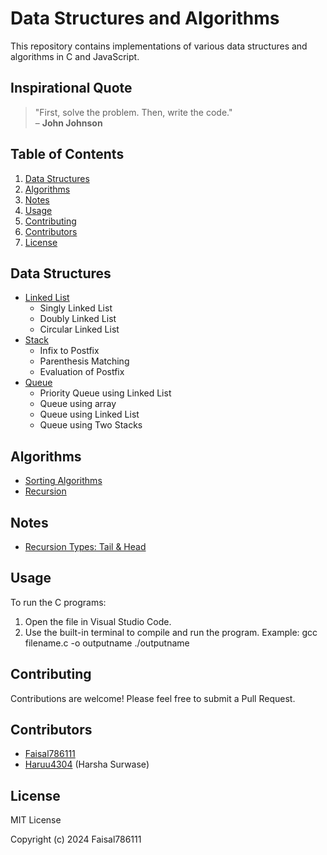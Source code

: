 # Data Structures and Algorithms

This repository contains implementations of various data structures and algorithms in C and JavaScript.

## Inspirational Quote

> "First, solve the problem. Then, write the code."  
> – **John Johnson**

## Table of Contents

1. [Data Structures](#data-structures)
2. [Algorithms](#algorithms)
3. [Notes](#notes)
4. [Usage](#usage)
5. [Contributing](#contributing)
6. [Contributors](#contributors)
7. [License](#license)

## Data Structures

- [Linked List](./Linked%20List/Singly%20Linked%20List)
  - Singly Linked List
  - Doubly Linked List
  - Circular Linked List
- [Stack](./stack)
  - Infix to Postfix
  - Parenthesis Matching
  - Evaluation of Postfix
- [Queue](./Queue)
  - Priority Queue using Linked List
  - Queue using array
  - Queue using Linked List
  - Queue using Two Stacks

## Algorithms

- [Sorting Algorithms](./sorting%20algo)
- [Recursion](./recursion)

## Notes

- [Recursion Types: Tail & Head](./notes)

## Usage

To run the C programs:
1. Open the file in Visual Studio Code.
2. Use the built-in terminal to compile and run the program.
   Example:
  gcc filename.c -o outputname
  ./outputname

## Contributing
Contributions are welcome! Please feel free to submit a Pull Request.

## Contributors
- [Faisal786111](https://github.com/Faisal786111)
- [Haruu4304](https://github.com/Haruu4304) (Harsha Surwase)

## License
MIT License

Copyright (c) 2024 Faisal786111
